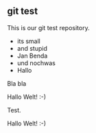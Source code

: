 git test
--------

This is our git test repository.

- its small
- and stupid
- Jan Benda
- und nochwas
- Hallo

Bla bla

Hallo Welt! :-)

Test.

Hallo Welt! :-)

